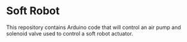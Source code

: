 Soft Robot
===============

This repository contains Arduino code that will control an air pump and solenoid valve used to control a soft robot actuator.
